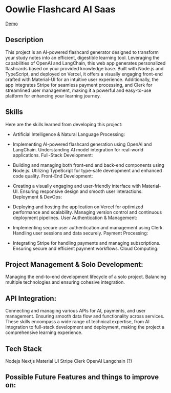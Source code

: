 # Oowlie Flashcard AI Saas
[Demo]()

## Description
This project is an AI-powered flashcard generator designed 
to transform your study notes into an efficient, digestible learning tool. 
Leveraging the capabilities of OpenAI and LangChain, this web app generates personalized flashcards based on your provided knowledge base. Built with Node.js and TypeScript, and deployed on Vercel, 
it offers a visually engaging front-end crafted with Material-UI for an intuitive user experience. Additionally, the app integrates Stripe for seamless payment processing, and Clerk for streamlined user management, making it a powerful and easy-to-use platform for enhancing your learning journey.

## Skills
Here are the skills learned from developing this project:
* Artificial Intelligence & Natural Language Processing:

* Implementing AI-powered flashcard generation using OpenAI and LangChain.
Understanding AI model integration for real-world applications.
Full-Stack Development:

* Building and managing both front-end and back-end components using Node.js.
Utilizing TypeScript for type-safe development and enhanced code quality.
Front-End Development:

* Creating a visually engaging and user-friendly interface with Material-UI.
Ensuring responsive design and smooth user interactions.
Deployment & DevOps:

* Deploying and hosting the application on Vercel for optimized performance and scalability.
Managing version control and continuous deployment pipelines.
User Authentication & Management:

* Implementing secure user authentication and management using Clerk.
Handling user sessions and data securely.
Payment Processing:

* Integrating Stripe for handling payments and managing subscriptions.
Ensuring secure and efficient payment workflows.
Cloud Computing:

## Project Management & Solo Development:

Managing the end-to-end development lifecycle of a solo project.
Balancing multiple technologies and ensuring cohesive integration.

## API Integration:

Connecting and managing various APIs for AI, payments, and user management.
Ensuring smooth data flow and functionality across services.
These skills encompass a wide range of technical expertise, from AI integration to full-stack development and deployment, making the project a comprehensive learning experience.

## Tech Stack
Nodejs
Nextjs
Material UI
Stripe
Clerk
OpenAI
Langchain (?)

## Possible Future Features and things to improve on: